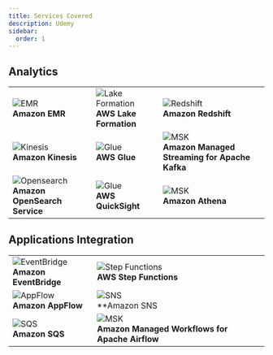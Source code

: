 ```yaml
---
title: Services Covered
description: Udemy
sidebar:
  order: 1
---
```


## Analytics

|                       |                      |                      |
|-----------------------|----------------------|----------------------|
| ![EMR](/img/emr.png) <br> **Amazon EMR** | ![Lake Formation](/img/lake-formation.png) <br> **AWS Lake Formation** | ![Redshift](/img/redshift.png) <br> **Amazon Redshift** |
| ![Kinesis](/img/kinesis.png) <br> **Amazon Kinesis** | ![Glue](/img/lake-formation.png) <br> **AWS Glue** | ![MSK](/img/redshift.png) <br> **Amazon Managed Streaming for Apache Kafka** |
| ![Opensearch](/img/opensearch.png) <br> **Amazon OpenSearch Service** | ![Glue](/img/quicksight.png) <br> **AWS QuickSight** | ![MSK](/img/athena.png) <br> **Amazon Athena** |

## Applications Integration

|                       |                      |
|-----------------------|----------------------|
| ![EventBridge](/img/eventbridge.png) <br> **Amazon EventBridge** | ![Step Functions](/img/step-functions.png) <br> **AWS Step Functions** |
| ![AppFlow](/img/appflow.png) <br> **Amazon AppFlow** | ![SNS](/img/sns.png) <br> **Amazon SNS |
| ![SQS](/img/sqs.png) <br> **Amazon SQS** | ![MSK](/img/redshift.png) <br> **Amazon Managed Workflows for Apache Airflow** |
